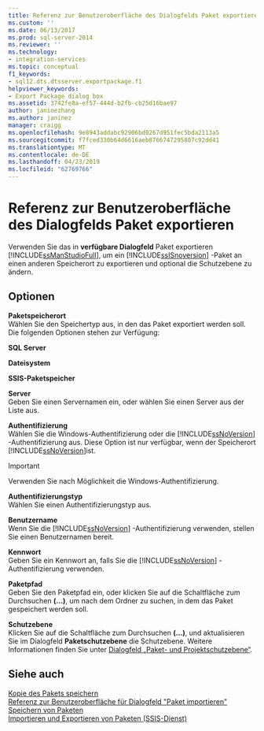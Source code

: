 ```yaml
---
title: Referenz zur Benutzeroberfläche des Dialogfelds Paket exportieren | Microsoft-Dokumentation
ms.custom: ''
ms.date: 06/13/2017
ms.prod: sql-server-2014
ms.reviewer: ''
ms.technology:
- integration-services
ms.topic: conceptual
f1_keywords:
- sql12.dts.dtsserver.exportpackage.f1
helpviewer_keywords:
- Export Package dialog box
ms.assetid: 3742fe8a-ef57-444d-b2fb-cb25d16bae97
author: janinezhang
ms.author: janinez
manager: craigg
ms.openlocfilehash: 9e8943addabc92906bd0267d951fec5bda2113a5
ms.sourcegitcommit: f7fced330b64d6616aeb8766747295807c92dd41
ms.translationtype: MT
ms.contentlocale: de-DE
ms.lasthandoff: 04/23/2019
ms.locfileid: "62769766"
---
```

# <a name="export-package-dialog-box-ui-reference"></a>Referenz zur Benutzeroberfläche des Dialogfelds Paket exportieren
  Verwenden Sie das in **verfügbare Dialogfeld** Paket exportieren [!INCLUDE[ssManStudioFull](../includes/ssmanstudiofull-md.md)], um ein [!INCLUDE[ssISnoversion](../includes/ssisnoversion-md.md)] -Paket an einen anderen Speicherort zu exportieren und optional die Schutzebene zu ändern.  
  
## <a name="options"></a>Optionen  
 **Paketspeicherort**  
 Wählen Sie den Speichertyp aus, in den das Paket exportiert werden soll. Die folgenden Optionen stehen zur Verfügung:  
  
 **SQL Server**  
  
 **Dateisystem**  
  
 **SSIS-Paketspeicher**  
  
 **Server**  
 Geben Sie einen Servernamen ein, oder wählen Sie einen Server aus der Liste aus.  
  
 **Authentifizierung**  
 Wählen Sie die Windows-Authentifizierung oder die [!INCLUDE[ssNoVersion](../includes/ssnoversion-md.md)] -Authentifizierung aus. Diese Option ist nur verfügbar, wenn der Speicherort [!INCLUDE[ssNoVersion](../includes/ssnoversion-md.md)]ist.  
  
> [!IMPORTANT]  
>  Verwenden Sie nach Möglichkeit die Windows-Authentifizierung.  
  
 **Authentifizierungstyp**  
 Wählen Sie einen Authentifizierungstyp aus.  
  
 **Benutzername**  
 Wenn Sie die [!INCLUDE[ssNoVersion](../includes/ssnoversion-md.md)] -Authentifizierung verwenden, stellen Sie einen Benutzernamen bereit.  
  
 **Kennwort**  
 Geben Sie ein Kennwort an, falls Sie die [!INCLUDE[ssNoVersion](../includes/ssnoversion-md.md)] -Authentifizierung verwenden.  
  
 **Paketpfad**  
 Geben Sie den Paketpfad ein, oder klicken Sie auf die Schaltfläche zum Durchsuchen **(...)**, um nach dem Ordner zu suchen, in dem das Paket gespeichert werden soll.  
  
 **Schutzebene**  
 Klicken Sie auf die Schaltfläche zum Durchsuchen **(...)**, und aktualisieren Sie im Dialogfeld **Paketschutzebene** die Schutzebene. Weitere Informationen finden Sie unter [Dialogfeld „Paket- und Projektschutzebene“](../../2014/integration-services/package-and-project-protection-level-dialog-box.md).  
  
## <a name="see-also"></a>Siehe auch  
 [Kopie des Pakets speichern](../../2014/integration-services/save-copy-of-package.md)   
 [Referenz zur Benutzeroberfläche für Dialogfeld "Paket importieren"](../../2014/integration-services/import-package-dialog-box-ui-reference.md)   
 [Speichern von Paketen](save-packages.md)   
 [Importieren und Exportieren von Paketen &#40;SSIS-Dienst&#41;](../../2014/integration-services/import-and-export-packages-ssis-service.md)  
  
  
